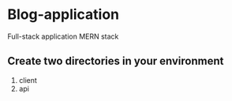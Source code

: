 # Blog-application
Full-stack application MERN stack

## Create two directories in your environment 
1. client
2. api




